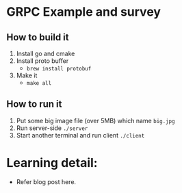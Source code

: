# GRPC Example and survey

## How to build it

1. Install go and cmake
2. Install proto buffer
    - `brew install protobuf`
3. Make it
    - `make all`

## How to run it

1. Put some big image file (over 5MB) which name `big.jpg`
2. Run server-side `./server`
3. Start another terminal and run client `./client`

# Learning detail:

- Refer blog post here.